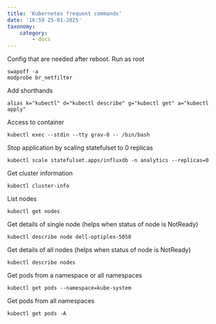 ```yaml
---
title: 'Kubernetes frequent commands'
date: '16:59 25-01-2025'
taxonomy:
    category:
        - docs
---
```


Config that are needed after reboot. Run as root

    swapoff -a
    modprobe br_netfilter

Add shorthands

    alias k="kubectl" d="kubectl describe" g="kubectl get" a="kubectl apply"

Access to container

    kubectl exec --stdin --tty grav-0 -- /bin/bash

Stop application by scaling statefulset to 0 replicas

    kubectl scale statefulset.apps/influxdb -n analytics --replicas=0

Get cluster information

    kubectl cluster-info
    
List nodes

    kubectl get nodes

Get details of single node (helps when status of node is NotReady)

    kubectl describe node dell-optiplex-5050

Get details of all nodes (helps when status of node is NotReady)

    kubectl describe nodes
 
Get pods from a namespace or all namespaces
 
    kubectl get pods --namespace=kube-system

Get pods from all namespaces
 
    kubectl get pods -A